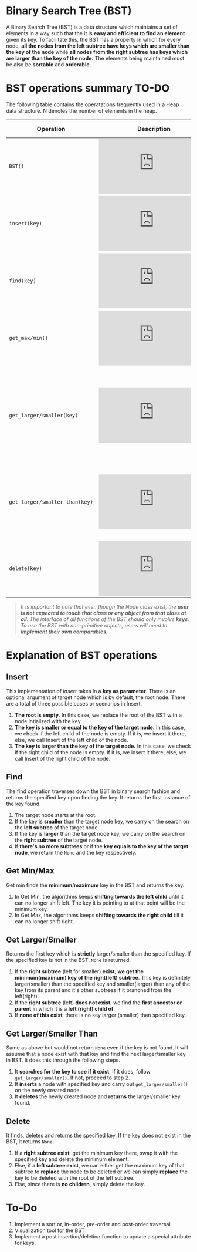 # Binary Search Tree (BST)

A Binary Search Tree (BST) is a data structure which maintains a set of elements in a way such that the it is **easy and efficient to find an element** given its key. To facilitate this, the BST has a property in which for every node, **all the nodes from the left subtree have keys which are smaller than the key of the node** while **all nodes from the right subtree has keys which are larger than the key of the node.** The elements being maintained must be also be **sortable** and **orderable**.

# BST operations summary TO-DO

The following table contains the operatations frequently used in a Heap data structure. N denotes the number of elements in the heap.

|Operation|Description|Time Complexity|
|----------------|-------------------------------|-----------------------------|
`BST()`|![equation](https://latex.codecogs.com/png.latex?O%281%29)|Constructor for BST.
`insert(key)`|![equation](https://latex.codecogs.com/png.latex?O%28%5Clog%20n%20%29)|Inserts key into the data structure while maintaining BST property.
`find(key)`|![equation](https://latex.codecogs.com/png.latex?O%28%5Clog%20n%20%29)| Finds and returns the specified key. Returns `None` if key is not found.
`get_max/min()`|![equation](https://latex.codecogs.com/png.latex?O%28%5Clog%20n%20%29)|Returns the element with the largest/smallest key.
`get_larger/smaller(key)`|![equation](https://latex.codecogs.com/png.latex?O%28%5Clog%20n%20%29)|Returns the first key which is **strictly** smaller/larger than the key specified. Returns `None` if there's nothing **strictly** smaller/larger or **if the key specified key is not in BST**.
`get_larger/smaller_than(key)`|![equation](https://latex.codecogs.com/png.latex?O%28%5Clog%20n%20%29)|Returns the first key which is **strictly** smaller/larger than the key specified. Returns `None` if there's nothing **strictly** smaller/larger.
`delete(key)`|![equation](https://latex.codecogs.com/png.latex?O%28%5Clog%20n%20%29)|Returns and deletes the specified key. Returns `None` if specified key is not found in the BST.
> *It is important to note that even though the Node class exist, the ***user is not expected to touch that class or any object from that class at all***. The interface of all functions of the BST should only involve ***keys***. To use the BST with non-primitive objects, users will need to ***implement their own comparables***.*

# Explanation of BST operations
## Insert

This implementation of *Insert* takes in a **key as parameter**. There is an optional argument of target node which is by default, the root node. There are a total of three possible cases or scenarios in Insert.

1. **The root is empty**. In this case, we replace the root of the BST with a node intialized with the key.
2. **The key is smaller or equal to the key of the target node.** In this case, we check if the left child of the node is empty. If it is, we insert it there, else, we call Insert of the left child of the node.
3. **The key is larger than the key of the target node.** In this case, we check if the right child of the node is empty. If it is, we insert it there, else, we call Insert of the right child of the node.

## Find
The find operation traverses down the BST in binary search fashion and returns the specified key upon finding the key. It returns the first instance of the key found. 

1. The target node starts at the root. 
2. If the key is **smaller** than the target node key, we carry on the search on the **left subtree** of the target node.
3. If the key is **larger** than the target node key, we carry on the search on the **right subtree** of the target node.
4. If **there's no more subtrees** or if the **key equals to the key of the target node**, we return the `None` and the key respectively.

## Get Min/Max
Get min finds the **minimum**/**maximum** key in the BST and returns the key.

1. In Get Min, the algorithms keeps **shifting towards the left child** until it can no longer shift left. The key it is pointing to at that point will be the minimum key.
2. In Get Max, the algorithms keeps **shifting towards the right child** till it can no longer shift right.

## Get Larger/Smaller
Returns the first key which is **strictly** larger/smaller than the specified key. If the specified key is not in the BST, `None` is returned.

1. If the **right subtree** (left for smaller) **exist**, **we get the minimum(maximum) key of the right(left) subtree**. This key is definitely larger(smaller) than the specified key and smaller(larger) than any of the key from its parent and it's other subtrees if it branched from the left(right).
2. If the **right subtree** (left) **does not exist**, we find the **first ancestor or parent** in which it is a **left (right) child of**.
3. If **none of this exist**, there is no key larger (smaller) than specified key. 


## Get Larger/Smaller Than
Same as above but would not return `None` even if the key is not found. It will assume that a node exist with that key and find the next larger/smaller key in BST. It does this through the following steps.

1. It **searches for the key to see if it exist**. If it does, follow `get_larger/smaller()`. If not, proceed to step 2.
2. It **inserts** a node with specified key and carry out `get_larger/smaller()` on the newly created node.
3. It **deletes** the newly created node and **returns** the larger/smaller key found.

## Delete
It finds, deletes and returns the specified key. If the key does not exist in the BST, it returns `None`. 

1. If a **right subtree exist**, get the minimum key there, swap it with the specified key and delete the minimum element.
2. Else, if  **a left subtree exist**, we can either get the maximum key of that subtree to **replace** the node to be deleted or we can simply **replace** the key to be deleted with the root of the left subtree.
3. Else, since there is **no children**, simply delete the key.

# To-Do
1. Implement a sort or, in-order, pre-order and post-order traversal
2. Visualization tool for the BST
3. Implement a post insertion/deletion function to update a special attribute for keys.